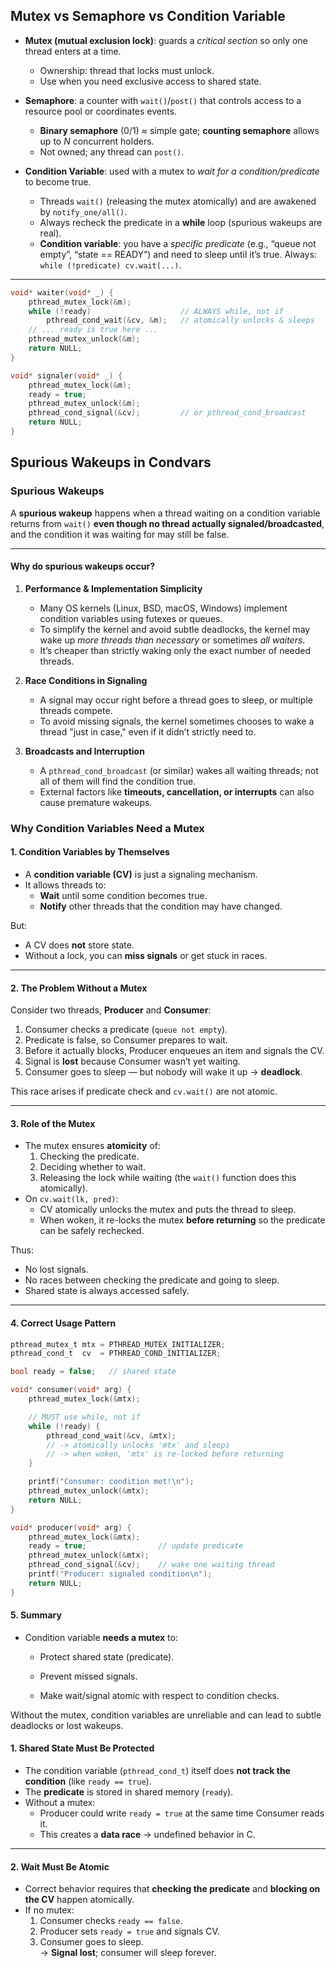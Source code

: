 ## Mutex vs Semaphore vs Condition Variable

- **Mutex (mutual exclusion lock)**: guards a *critical section* so only one thread enters at a time.
  - Ownership: thread that locks must unlock.
  - Use when you need exclusive access to shared state.

- **Semaphore**: a counter with `wait()`/`post()` that controls access to a resource pool or coordinates events.
  - **Binary semaphore** (0/1) ≈ simple gate; **counting semaphore** allows up to _N_ concurrent holders.
  - Not owned; any thread can `post()`.

- **Condition Variable**: used with a mutex to *wait for a condition/predicate* to become true.
  - Threads `wait()` (releasing the mutex atomically) and are awakened by `notify_one/all()`.
  - Always recheck the predicate in a **while** loop (spurious wakeups are real).
  - **Condition variable**: you have a _specific predicate_ (e.g., “queue not empty”, “state == READY”) and need to sleep until it’s true. Always: `while (!predicate) cv.wait(...)`.

---


```c
void* waiter(void* _) {
    pthread_mutex_lock(&m);
    while (!ready)                    // ALWAYS while, not if
        pthread_cond_wait(&cv, &m);   // atomically unlocks & sleeps
    // ... ready is true here ...
    pthread_mutex_unlock(&m);
    return NULL;
}

void* signaler(void* _) {
    pthread_mutex_lock(&m);
    ready = true;
    pthread_mutex_unlock(&m);
    pthread_cond_signal(&cv);         // or pthread_cond_broadcast
    return NULL;
}
```


## Spurious Wakeups in Condvars

### Spurious Wakeups

A **spurious wakeup** happens when a thread waiting on a condition variable returns from `wait()` **even though no thread actually signaled/broadcasted**, and the condition it was waiting for may still be false.

---

#### Why do spurious wakeups occur?

1. **Performance & Implementation Simplicity**
   - Many OS kernels (Linux, BSD, macOS, Windows) implement condition variables using futexes or queues.
   - To simplify the kernel and avoid subtle deadlocks, the kernel may wake up *more threads than necessary* or sometimes *all waiters*.
   - It’s cheaper than strictly waking only the exact number of needed threads.

2. **Race Conditions in Signaling**
   - A signal may occur right before a thread goes to sleep, or multiple threads compete.  
   - To avoid missing signals, the kernel sometimes chooses to wake a thread "just in case," even if it didn’t strictly need to.

3. **Broadcasts and Interruption**
   - A `pthread_cond_broadcast` (or similar) wakes all waiting threads; not all of them will find the condition true.
   - External factors like **timeouts, cancellation, or interrupts** can also cause premature wakeups.





### Why Condition Variables Need a Mutex

#### 1. Condition Variables by Themselves
- A **condition variable (CV)** is just a signaling mechanism.  
- It allows threads to:
  - **Wait** until some condition becomes true.
  - **Notify** other threads that the condition may have changed.  

But:  
- A CV does **not** store state.  
- Without a lock, you can **miss signals** or get stuck in races.

---

#### 2. The Problem Without a Mutex
Consider two threads, **Producer** and **Consumer**:

1. Consumer checks a predicate (`queue not empty`).  
2. Predicate is false, so Consumer prepares to wait.  
3. Before it actually blocks, Producer enqueues an item and signals the CV.  
4. Signal is **lost** because Consumer wasn’t yet waiting.  
5. Consumer goes to sleep — but nobody will wake it up → **deadlock**.

This race arises if predicate check and `cv.wait()` are not atomic.

---

#### 3. Role of the Mutex
- The mutex ensures **atomicity** of:
  1. Checking the predicate.
  2. Deciding whether to wait.
  3. Releasing the lock while waiting (the `wait()` function does this atomically).
- On `cv.wait(lk, pred)`:
  - CV atomically unlocks the mutex and puts the thread to sleep.  
  - When woken, it re-locks the mutex **before returning** so the predicate can be safely rechecked.

Thus:
- No lost signals.
- No races between checking the predicate and going to sleep.
- Shared state is always accessed safely.

---

#### 4. Correct Usage Pattern
```c
pthread_mutex_t mtx = PTHREAD_MUTEX_INITIALIZER;
pthread_cond_t  cv  = PTHREAD_COND_INITIALIZER;

bool ready = false;   // shared state

void* consumer(void* arg) {
    pthread_mutex_lock(&mtx);

    // MUST use while, not if
    while (!ready) {
        pthread_cond_wait(&cv, &mtx);
        // -> atomically unlocks 'mtx' and sleeps
        // -> when woken, 'mtx' is re-locked before returning
    }

    printf("Consumer: condition met!\n");
    pthread_mutex_unlock(&mtx);
    return NULL;
}

void* producer(void* arg) {
    pthread_mutex_lock(&mtx);
    ready = true;                // update predicate
    pthread_mutex_unlock(&mtx);
    pthread_cond_signal(&cv);    // wake one waiting thread
    printf("Producer: signaled condition\n");
    return NULL;
}
```

#### 5. Summary

- Condition variable **needs a mutex** to:
    
    - Protect shared state (predicate).
        
    - Prevent missed signals.
        
    - Make wait/signal atomic with respect to condition checks.
        

Without the mutex, condition variables are unreliable and can lead to subtle deadlocks or lost wakeups.



#### 1. Shared State Must Be Protected
- The condition variable (`pthread_cond_t`) itself does **not track the condition** (like `ready == true`).
- The **predicate** is stored in shared memory (`ready`).
- Without a mutex:
  - Producer could write `ready = true` at the same time Consumer reads it.
  - This creates a **data race** → undefined behavior in C.

---

#### 2. Wait Must Be Atomic
- Correct behavior requires that **checking the predicate** and **blocking on the CV** happen atomically.
- If no mutex:
  1. Consumer checks `ready == false`.
  2. Producer sets `ready = true` and signals CV.
  3. Consumer goes to sleep.  
  → **Signal lost**; consumer will sleep forever.